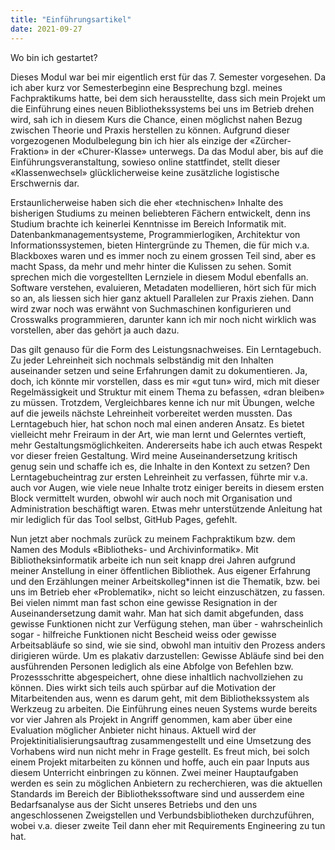 ```yaml
---
title: "Einführungsartikel"
date: 2021-09-27
---
```


Wo bin ich gestartet?

Dieses Modul war bei mir eigentlich erst für das 7. Semester vorgesehen. Da ich aber kurz vor Semesterbeginn eine Besprechung bzgl. meines Fachpraktikums hatte, bei dem sich herausstellte, dass sich mein Projekt um die Einführung eines neuen Bibliothekssystems bei uns im Betrieb drehen wird, sah ich in diesem Kurs die Chance, einen möglichst nahen Bezug zwischen Theorie und Praxis herstellen zu können. Aufgrund dieser vorgezogenen Modulbelegung bin ich hier als einzige der «Zürcher-Fraktion» in der «Churer-Klasse» unterwegs. Da das Modul aber, bis auf die Einführungsveranstaltung, sowieso online stattfindet, stellt dieser «Klassenwechsel» glücklicherweise keine zusätzliche logistische Erschwernis dar. 

Erstaunlicherweise haben sich die eher «technischen» Inhalte des bisherigen Studiums zu meinen beliebteren Fächern entwickelt, denn ins Studium brachte ich keinerlei Kenntnisse im Bereich Informatik mit. Datenbankmanagementsysteme, Programmierlogiken, Architektur von Informationssystemen, bieten Hintergründe zu Themen, die für mich v.a. Blackboxes waren und es immer noch zu einem grossen Teil sind, aber es macht Spass, da mehr und mehr hinter die Kulissen zu sehen. Somit sprechen mich die vorgestellten Lernziele in diesem Modul ebenfalls an. Software verstehen, evaluieren, Metadaten modellieren, hört sich für mich so an, als liessen sich hier ganz aktuell Parallelen zur Praxis ziehen. Dann wird zwar noch was erwähnt von Suchmaschinen konfigurieren und Crosswalks programmieren, darunter kann ich mir noch nicht wirklich was vorstellen, aber das gehört ja auch dazu.

Das gilt genauso für die Form des Leistungsnachweises. Ein Lerntagebuch. Zu jeder Lehreinheit sich nochmals selbständig mit den Inhalten auseinander setzen und seine Erfahrungen damit zu dokumentieren. Ja, doch, ich könnte mir vorstellen, dass es mir «gut tun» wird, mich mit dieser Regelmässigkeit und Struktur mit einem Thema zu befassen, «dran bleiben» zu müssen. Trotzdem, Vergleichbares kenne ich nur mit Übungen, welche auf die jeweils nächste Lehreinheit vorbereitet werden mussten. Das Lerntagebuch hier, hat schon noch mal einen anderen Ansatz. Es bietet vielleicht mehr Freiraum in der Art, wie man lernt und Gelerntes vertieft, mehr Gestaltungsmöglichkeiten. Andererseits habe ich auch etwas Respekt vor dieser freien Gestaltung. Wird meine Auseinandersetzung kritisch genug sein und schaffe ich es, die Inhalte in den Kontext zu setzen? Den Lerntagebucheintrag zur ersten Lehreinheit zu verfassen, führte mir v.a. auch vor Augen, wie viele neue Inhalte trotz einiger bereits in diesem ersten Block vermittelt wurden, obwohl wir auch noch mit Organisation und Administration beschäftigt waren. Etwas mehr unterstützende Anleitung hat mir lediglich für das Tool selbst, GitHub Pages, gefehlt.

Nun jetzt aber nochmals zurück zu meinem Fachpraktikum bzw. dem Namen des Moduls «Bibliotheks- und Archivinformatik». Mit Bibliotheksinformatik arbeite ich nun seit knapp drei Jahren aufgrund meiner Anstellung in einer öffentlichen Bibliothek. Aus eigener Erfahrung und den Erzählungen meiner Arbeitskolleg\*innen ist die Thematik, bzw. bei uns im Betrieb eher «Problematik», nicht so leicht einzuschätzen, zu fassen. Bei vielen nimmt man fast schon eine gewisse Resignation in der Auseinandersetzung damit wahr. Man hat sich damit abgefunden, dass gewisse Funktionen nicht zur Verfügung stehen, man über - wahrscheinlich sogar - hilfreiche Funktionen nicht Bescheid weiss oder gewisse Arbeitsabläufe so sind, wie sie sind, obwohl man intuitiv den Prozess anders dirigieren würde. Um es plakativ darzustellen: Gewisse Abläufe sind bei den ausführenden Personen lediglich als eine Abfolge von Befehlen bzw. Prozessschritte abgespeichert, ohne diese inhaltlich nachvollziehen zu können. Dies wirkt sich teils auch spürbar auf die Motivation der Mitarbeitenden aus, wenn es darum geht, mit dem Bibliothekssystem als Werkzeug zu arbeiten. Die Einführung eines neuen Systems wurde bereits vor vier Jahren als Projekt in Angriff genommen, kam aber über eine Evaluation möglicher Anbieter nicht hinaus. Aktuell wird der Projektinitialisierungsauftrag zusammengestellt und eine Umsetzung des Vorhabens wird nun nicht mehr in Frage gestellt. Es freut mich, bei solch einem Projekt mitarbeiten zu können und hoffe, auch ein paar Inputs aus diesem Unterricht einbringen zu können. Zwei meiner Hauptaufgaben werden es sein zu möglichen Anbietern zu recherchieren, was die aktuellen Standards im Bereich der Bibliothekssoftware sind und ausserdem eine Bedarfsanalyse aus der Sicht unseres Betriebs und den uns angeschlossenen Zweigstellen und Verbundsbibliotheken durchzuführen, wobei v.a. dieser zweite Teil dann eher mit Requirements Engineering zu tun hat.


